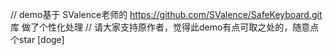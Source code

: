 

// demo基于 SValence老师的  https://github.com/SValence/SafeKeyboard.git 库 做了个性化处理
// 请大家支持原作者，觉得此demo有点可取之处的，随意点个star [doge]